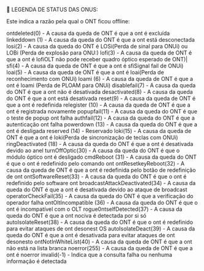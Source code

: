 💬 LEGENDA DE STATUS DAS ONUS:

Este indica a razão pela qual o ONT ficou offline:

ontdeleted(0) - A causa da queda de ONT é que a ont é excluída
linkeddown (1) - A causa da queda do ONT é que a ont está desconectada
losi(2) - A causa da queda do ONT é LOSi(Perda de sinal para ONUi) ou LOBi (Perda de explosão para ONU:)
lofi(3) - A causa da queda de ONT é que a ont é lofiOLT não pode receber
quadro óptico esperado de ONT)|
sfi(4) - A causa da queda de ONT é que a ont é sfiSignal fail de ONUi)
loai(5) - A causa da queda de ONT é que a ont é loai(Perda de reconhecimento com ONUi)
loami (6) - A causa da queda de ONT é que a ont é loami (Perda de PLOAM para ONUi)
disablefail(7) - A causa da queda do ONT é que a ont não é desativada
desactivated(8) - A causa da queda do ONT é que a ont está desativada
reset(9) - A causa da queda de ONT é que a ont é redefinida
relegister (10) - A causa da queda de ONT é que a ont é registrada novamente
popupfail(11) - A causa da queda do ONT é que o teste de popup ont falha
authfail(12) - A causa da queda do ONT é que a autenticação ont falha
powerdown (13) - A causa da queda do ONT é que a ont é desligada
reserved (14) - Reservado
loki(15) - A causa da queda de ONT é que a ont é loki(Perda de sincronização de teclas com ONUi)
ringDeactivated (18) - A causa da queda do ONT é que a ont é desativada devido ao anel
turnOffOptic(30) - A causa da queda do ONT é que o módulo óptico ont é desligado
cmdReboot (31) - A causa da queda do ONT é que o ont é redefinido pelo comando ont
ontResetkeyReboot(32) - A causa da queda de ONT é que a ont é redefinida pelo botão de redefinição de ont
ontSoftwareReset(33) - A causa da queda do ONT é que o ont é redefinido pelo software ont
broadcastAttackDeactivated(34) - A causa da queda do ONT é que a ont é desativada devido ao ataque de broadcast
operatorCheckFail(35) - A causa da queda do ONT é que a verificação do operador falha
ontOltIncompatible (36) - A causa da queda do ONT é que o ont é incompatível com o OLT
rogue0ntselfDetected(37) - A causa da queda do ONT é que a ont nociva é detectada por si só
autoIsolateReset(38) - A causa da queda do ONT é que o ont é redefinido para evitar ataques de ont desonest OS
autoIsolateDeact(39) - A causa da queda do ONT é que a ont é desativada para evitar ataques de ont desonesto
ontNotInWhiteList(40) - A causa da queda de ONT é que a ont não está na lista branca
noerror(255) - A causa da queda de ONT é que a ont é noerror
invalid(-1) - Indica que a consulta falha ou nenhuma informação é detectada
